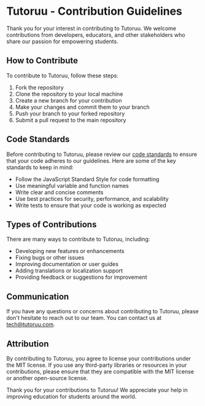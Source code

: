 # Tutoruu - Contribution Guidelines

Thank you for your interest in contributing to Tutoruu. We welcome contributions from developers, educators, and other stakeholders who share our passion for empowering students.

## How to Contribute

To contribute to Tutoruu, follow these steps:

1. Fork the repository
2. Clone the repository to your local machine
3. Create a new branch for your contribution
4. Make your changes and commit them to your branch
5. Push your branch to your forked repository
6. Submit a pull request to the main repository

## Code Standards

Before contributing to Tutoruu, please review our [code standards](/STYLE.md) to ensure that your code adheres to our guidelines. Here are some of the key standards to keep in mind:

- Follow the JavaScript Standard Style for code formatting
- Use meaningful variable and function names
- Write clear and concise comments
- Use best practices for security, performance, and scalability
- Write tests to ensure that your code is working as expected

## Types of Contributions

There are many ways to contribute to Tutoruu, including:

- Developing new features or enhancements
- Fixing bugs or other issues
- Improving documentation or user guides
- Adding translations or localization support
- Providing feedback or suggestions for improvement


## Communication

If you have any questions or concerns about contributing to Tutoruu, please don't hesitate to reach out to our team. You can contact us at tech@tutoruu.com.

## Attribution

By contributing to Tutoruu, you agree to license your contributions under the MIT license. If you use any third-party libraries or resources in your contributions, please ensure that they are compatible with the MIT license or another open-source license.

Thank you for your contributions to Tutoruu! We appreciate your help in improving education for students around the world.
